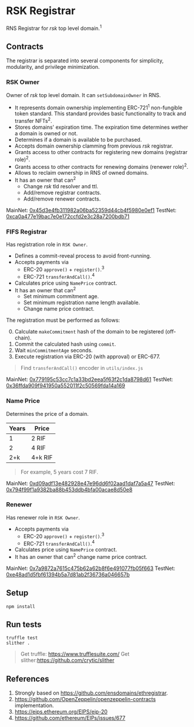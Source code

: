 # RSK Registrar

RNS Registrar for _rsk_ top level domain.<sup>1</sup>

## Contracts

The registrar is separated into several components for simplicity, modularity, and privilege minimization.

### RSK Owner

Owner of _rsk_ top level domain. It can `setSubdomainOwner` in RNS.

- It represents domain ownership implementing ERC-721<sup>1</sup> non-fungible token standard. This standard provides basic functionality to track and transfer NFTs<sup>2</sup>.
- Stores domains' expiration time. The expiration time determines wether a domain is owned or not.
- Determines if a domain is available to be purchased.
- Accepts domain ownership clamming from previous _rsk_ registrar.
- Grants access to other contracts for registering new domains (registrar role)<sup>2</sup>.
- Grants access to other contracts for renewing domains (renewer role)<sup>2</sup>.
- Allows to reclaim ownership in RNS of owned domains.
- It has an owner that can<sup>2</sup>
  - Change _rsk_ tld resolver and ttl.
  - Add/remove registrar contracts.
  - Add/remove renewer contracts.

MainNet: [0x45d3e4fb311982a06ba52359d44cb4f5980e0ef1](https://explorer.rsk.co/address/0x45d3e4fb311982a06ba52359d44cb4f5980e0ef1)
TestNet: [0xca0a477e19bac7e0e172ccfd2e3c28a7200bdb71](https://explorer.testnet.rsk.co/address/0xca0a477e19bac7e0e172ccfd2e3c28a7200bdb71)

### FIFS Registrar

Has registration role in `RSK Owner`.

- Defines a commit-reveal process to avoid front-running.
- Accepts payments via
  - ERC-20 `approve()` + `register()`.<sup>3</sup>
  - ERC-721 `transferAndCall()`.<sup>4</sup>
- Calculates price using `NamePrice` contract.
- It has an owner that can<sup>2</sup>
  - Set minimum commitment age.
  - Set minimum registration name length available.
  - Change name price contract.

The registration must be performed as follows:

0. Calculate `makeCommitment` hash of the domain to be registered (off-chain).
1. Commit the calculated hash using `commit`.
2. Wait `minCommitmentAge` seconds.
3. Execute registration via ERC-20 (with approval) or ERC-677.

> Find `transferAndCall()` encoder in `utils/index.js`

MainNet: [0x779195c53cc7c1a33bd2eea5f63f2c1da8798d61](https://explorer.rsk.co/address/0x779195c53cc7c1a33bd2eea5f63f2c1da8798d61)
TestNet: [0x36ffda909f941950a552011f2c50569fda14a169](https://explorer.testnet.rsk.co/address/0x36ffda909f941950a552011f2c50569fda14a169)

### Name Price

Determines the price of a domain.

| Years | Price |
| - | - |
| 1 | 2 RIF |
| 2 | 4 RIF |
| 2+k | 4+k RIF |

> For example, 5 years cost 7 RIF.

MainNet: [0xd09adf13e482928e47e96dd6f02aad1daf7a5a47](https://explorer.rsk.co/address/0x779195c53cc7c1a33bd2eea5f63f2c1da8798d61)
TestNet: [0x794f99f1a9382ba88b453ddb4bfa00acae8d50e8](https://explorer.testnet.rsk.co/address/0x36ffda909f941950a552011f2c50569fda14a169)

### Renewer

Has renewer role in `RSK Owner`.

- Accepts payments via
  - ERC-20 `approve()` + `register()`.<sup>3</sup>
  - ERC-721 `transferAndCall()`.<sup>4</sup>
- Calculates price using `NamePrice` contract.
- It has an owner that can<sup>2</sup> change name price contract.

MainNet: [0x7a9872a7615c475b62a62b8f6e491077fb05f663](https://explorer.rsk.co/address/0x7a9872a7615c475b62a62b8f6e491077fb05f663)
TestNet: [0xe48ad1d5fbf61394b5a7d81ab2f36736a046657b](https://explorer.testnet.rsk.co/address/0xe48ad1d5fbf61394b5a7d81ab2f36736a046657b)

## Setup

```
npm install
```

## Run tests

```
truffle test
slither .
```

> Get truffle: https://www.trufflesuite.com/
> Get slither:https://github.com/crytic/slither

## References

1. Strongly based on https://github.com/ensdomains/ethregistrar.
2. https://github.com/OpenZeppelin/openzeppelin-contracts implementation.
3. https://eips.ethereum.org/EIPS/eip-20
4. https://github.com/ethereum/EIPs/issues/677

